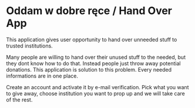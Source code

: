 # Oddam w dobre ręce / Hand Over App

This application gives user opportunity to hand over unneeded stuff to trusted institutions.

Many people are willing to hand over their unused stuff to the needed, but they dont know how to do that. Instead people just throw away potential donations. 
This application is solution to this problem. Every needed informations are in one place.

Create an account and activate it by e-mail verification. Pick what you want to give away, choose institution you want to 
prop up and we will take care of the rest.

